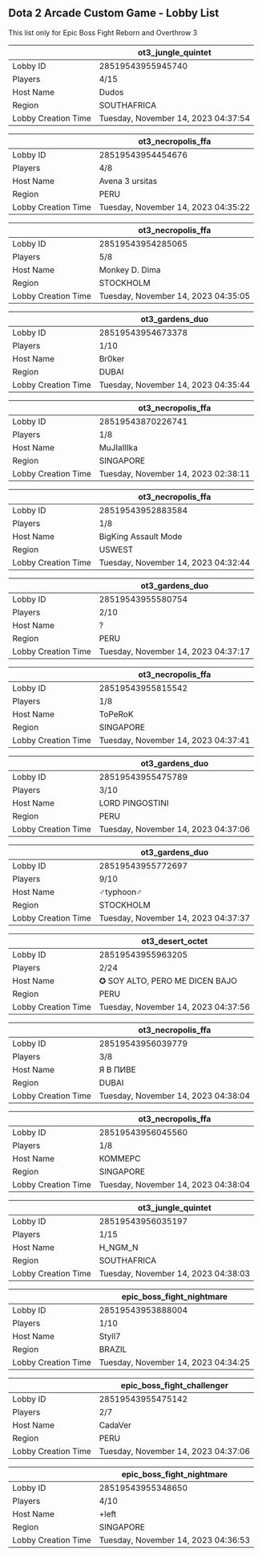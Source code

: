 ## Dota 2 Arcade Custom Game - Lobby List

This list only for Epic Boss Fight Reborn and Overthrow 3

|  | ot3_jungle_quintet |
| ------ | ------ |
| Lobby ID | 28519543955945740 |
| Players | 4/15 |
| Host Name | Dudos |
| Region | SOUTHAFRICA |
| Lobby Creation Time | Tuesday, November 14, 2023 04:37:54 |


|  | ot3_necropolis_ffa |
| ------ | ------ |
| Lobby ID | 28519543954454676 |
| Players | 4/8 |
| Host Name | Avena 3 ursitas |
| Region | PERU |
| Lobby Creation Time | Tuesday, November 14, 2023 04:35:22 |


|  | ot3_necropolis_ffa |
| ------ | ------ |
| Lobby ID | 28519543954285065 |
| Players | 5/8 |
| Host Name | Monkey D. Dima |
| Region | STOCKHOLM |
| Lobby Creation Time | Tuesday, November 14, 2023 04:35:05 |


|  | ot3_gardens_duo |
| ------ | ------ |
| Lobby ID | 28519543954673378 |
| Players | 1/10 |
| Host Name | Br0ker |
| Region | DUBAI |
| Lobby Creation Time | Tuesday, November 14, 2023 04:35:44 |


|  | ot3_necropolis_ffa |
| ------ | ------ |
| Lobby ID | 28519543870226741 |
| Players | 1/8 |
| Host Name | MuJIaIIIka |
| Region | SINGAPORE |
| Lobby Creation Time | Tuesday, November 14, 2023 02:38:11 |


|  | ot3_necropolis_ffa |
| ------ | ------ |
| Lobby ID | 28519543952883584 |
| Players | 1/8 |
| Host Name | BigKing Assault Mode |
| Region | USWEST |
| Lobby Creation Time | Tuesday, November 14, 2023 04:32:44 |


|  | ot3_gardens_duo |
| ------ | ------ |
| Lobby ID | 28519543955580754 |
| Players | 2/10 |
| Host Name | ? |
| Region | PERU |
| Lobby Creation Time | Tuesday, November 14, 2023 04:37:17 |


|  | ot3_necropolis_ffa |
| ------ | ------ |
| Lobby ID | 28519543955815542 |
| Players | 1/8 |
| Host Name | ToPeRoK |
| Region | SINGAPORE |
| Lobby Creation Time | Tuesday, November 14, 2023 04:37:41 |


|  | ot3_gardens_duo |
| ------ | ------ |
| Lobby ID | 28519543955475789 |
| Players | 3/10 |
| Host Name | LORD PINGOSTINI |
| Region | PERU |
| Lobby Creation Time | Tuesday, November 14, 2023 04:37:06 |


|  | ot3_gardens_duo |
| ------ | ------ |
| Lobby ID | 28519543955772697 |
| Players | 9/10 |
| Host Name | ♂typhoon♂ |
| Region | STOCKHOLM |
| Lobby Creation Time | Tuesday, November 14, 2023 04:37:37 |


|  | ot3_desert_octet |
| ------ | ------ |
| Lobby ID | 28519543955963205 |
| Players | 2/24 |
| Host Name | ✪ SOY ALTO, PERO ME DICEN BAJO |
| Region | PERU |
| Lobby Creation Time | Tuesday, November 14, 2023 04:37:56 |


|  | ot3_necropolis_ffa |
| ------ | ------ |
| Lobby ID | 28519543956039779 |
| Players | 3/8 |
| Host Name | Я В ПИВЕ |
| Region | DUBAI |
| Lobby Creation Time | Tuesday, November 14, 2023 04:38:04 |


|  | ot3_necropolis_ffa |
| ------ | ------ |
| Lobby ID | 28519543956045560 |
| Players | 1/8 |
| Host Name | КОММЕРС |
| Region | SINGAPORE |
| Lobby Creation Time | Tuesday, November 14, 2023 04:38:04 |


|  | ot3_jungle_quintet |
| ------ | ------ |
| Lobby ID | 28519543956035197 |
| Players | 1/15 |
| Host Name | H_NGM_N |
| Region | SOUTHAFRICA |
| Lobby Creation Time | Tuesday, November 14, 2023 04:38:03 |


|  | epic_boss_fight_nightmare |
| ------ | ------ |
| Lobby ID | 28519543953888004 |
| Players | 1/10 |
| Host Name | Styll7 |
| Region | BRAZIL |
| Lobby Creation Time | Tuesday, November 14, 2023 04:34:25 |


|  | epic_boss_fight_challenger |
| ------ | ------ |
| Lobby ID | 28519543955475142 |
| Players | 2/7 |
| Host Name | CadaVer |
| Region | PERU |
| Lobby Creation Time | Tuesday, November 14, 2023 04:37:06 |


|  | epic_boss_fight_nightmare |
| ------ | ------ |
| Lobby ID | 28519543955348650 |
| Players | 4/10 |
| Host Name | +left |
| Region | SINGAPORE |
| Lobby Creation Time | Tuesday, November 14, 2023 04:36:53 |


